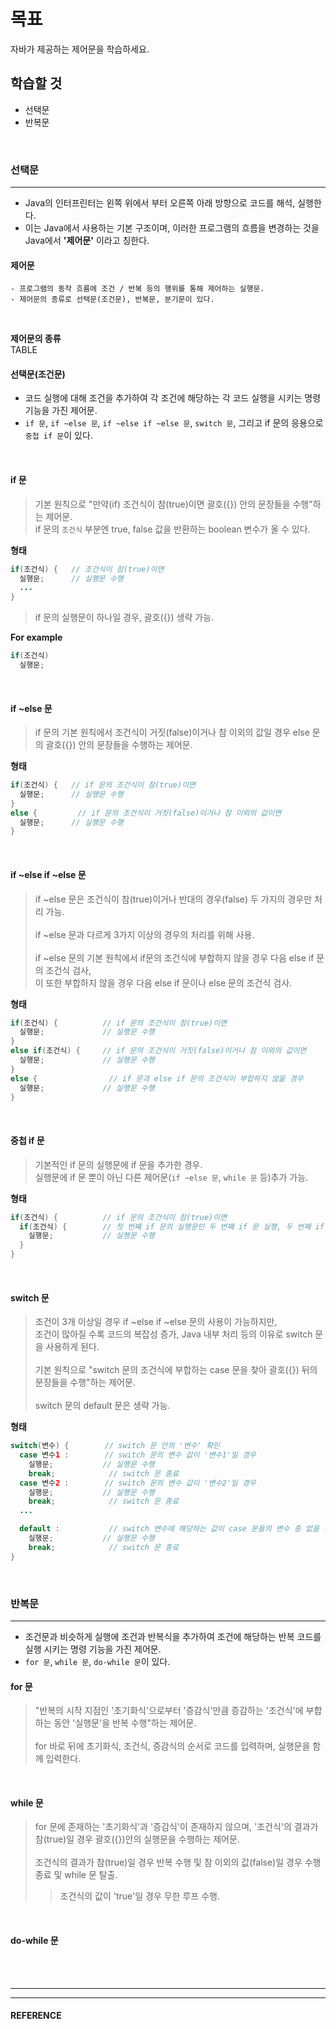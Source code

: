 # 목표
자바가 제공하는 제어문을 학습하세요.

## 학습할 것
  - 선택문
  - 반복문
<br>


### 선택문
---
  - Java의 인터프린터는 왼쪽 위에서 부터 오른쪽 아래 방향으로 코드를 해석, 실행한다.
  - 이는 Java에서 사용하는 기본 구조이며, 이러한 프로그램의 흐름을 변경하는 것을 Java에서 **'제어문'** 이라고 칭한다.

  #### 제어문
    - 프로그램의 동작 흐름에 조건 / 반복 등의 행위를 통해 제어하는 실행문.
    - 제어문의 종류로 선택문(조건문), 반복문, 분기문이 있다.
<br>

  **제어문의 종류**<br>
    TABLE
<br>

  #### 선택문(조건문)
   - 코드 실행에 대해 조건을 추가하여 각 조건에 해당하는 각 코드 실행을 시키는 명령 기능을 가진 제어문.
   - `if 문`, `if ~else 문`, `if ~else if ~else 문`, `switch 문`, 그리고 if 문의 응용으로 `중첩 if 문`이 있다.
<br>

  #### if 문
  > 기본 원칙으로 "만약(if) 조건식이 참(true)이면 괄호({}) 안의 문장들을 수행"하는 제어문. <br>
  > if 문의 `조건식` 부분엔 true, false 값을 반환하는 boolean 변수가 올 수 있다.

  **형태**
  ```java
  if(조건식) {   // 조건식이 참(true)이면
    실행문;      // 실행문 수행
    ...
  }
  ```

  > if 문의 실행문이 하나일 경우, 괄호({}) 생략 가능.

  **For example**
  ```java
  if(조건식)
    실행문;
  ```
<br>

  #### if ~else 문
  > if 문의 기본 원칙에서 조건식이 거짓(false)이거나 참 이외의 값일 경우 else 문의 괄호({}) 안의 문장들을 수행하는 제어문.

  **형태**
  ```java
  if(조건식) {   // if 문의 조건식이 참(true)이면
    실행문;      // 실행문 수행
  }
  else {         // if 문의 조건식이 거짓(false)이거나 참 이외의 값이면
    실행문;      // 실행문 수행
  }
  ```
<br>

  #### if ~else if ~else 문
  > if ~else 문은 조건식이 참(true)이거나 반대의 경우(false) 두 가지의 경우만 처리 가능. <br><br>
  > if ~else 문과 다르게 3가지 이상의 경우의 처리를 위해 사용. <br><br>
  > if ~else 문의 기본 원칙에서 if문의 조건식에 부합하지 않을 경우 다음 else if 문의 조건식 검사, <br>이 또한 부합하지 않을 경우 다음 else if 문이나 else 문의 조건식 검사.

  **형태**
  ```java
  if(조건식) {          // if 문의 조건식이 참(true)이면
    실행문;             // 실행문 수행
  }
  else if(조건식) {     // if 문의 조건식이 거짓(false)이거나 참 이외의 값이면
    실행문;             // 실행문 수행
  }
  else {                // if 문과 else if 문의 조건식이 부합하지 않을 경우
    실행문;             // 실행문 수행
  }
  ```
<br>

  #### 중첩 if 문
  > 기본적인 if 문의 실행문에 if 문을 추가한 경우. <br>
  > 실행문에 if 문 뿐이 아닌 다른 제어문(`if ~else 문`, `while 문` 등)추가 가능.

  **형태**
  ```java
  if(조건식) {          // if 문의 조건식이 참(true)이면
    if(조건식) {        // 첫 번째 if 문의 실행문인 두 번째 if 문 실행, 두 번째 if 문의 조건식이 참(true)이면
      실행문;           // 실행문 수행
    }
  }
  ```
<br>

  #### switch 문
  > 조건이 3개 이상일 경우 if ~else if ~else 문의 사용이 가능하지만, <br>조건이 많아질 수록 코드의 복잡성 증가, Java 내부 처리 등의 이유로 switch 문을 사용하게 된다.<br><br>
  > 기본 원칙으로 "switch 문의 조건식에 부합하는 case 문을 찾아 괄호({}) 뒤의 문장들을 수행"하는 제어문.<br><br>
  > switch 문의 default 문은 생략 가능.

  **형태**
  ```java
  switch(변수) {        // switch 문 안의 '변수' 확인
    case 변수1 :        // switch 문의 변수 값이 '변수1'일 경우
      실행문;           // 실행문 수행
      break;            // switch 문 종료
    case 변수2 :        // switch 문의 변수 값이 '변수2'일 경우
      실행문;           // 실행문 수행
      break;            // switch 문 종료
    ...

    default :           // switch 변수에 해당하는 값이 case 문들의 변수 중 없을 경우
      실행문;           // 실행문 수행
      break;            // switch 문 종료
  }
  ```
<br>


### 반복문
---
  - 조건문과 비슷하게 실행에 조건과 반복식을 추가하여 조건에 해당하는 반복 코드를 실행 시키는 명령 기능을 가진 제어문.
  - `for 문`, `while 문`, `do-while 문`이 있다.

  #### for 문
  > "반복의 시작 지점인 '초기화식'으로부터 '증감식'만큼 증감하는 '조건식'에 부합하는 동안 '실행문'을 반복 수행"하는 제어문.<br><br>
  > for 바로 뒤에 초기화식, 조건식, 증감식의 순서로 코드를 입력하며, 실행문을 함께 입력한다.
<br>

  #### while 문
  > for 문에 존재하는 '초기화식'과 '증감식'이 존재하지 않으며, '조건식'의 결과가 참(true)일 경우 괄호({})안의 실행문을 수행하는 제어문.<br><br>
  > 조건식의 결과가 참(true)일 경우 반복 수행 및 참 이외의 값(false)일 경우 수행 종료 및 while 문 탈출.<br>
  > > 조건식의 값이 'true'일 경우 무한 루프 수행.
<br>

  #### do-while 문
<br>

<br>


___
___
#### REFERENCE
>

